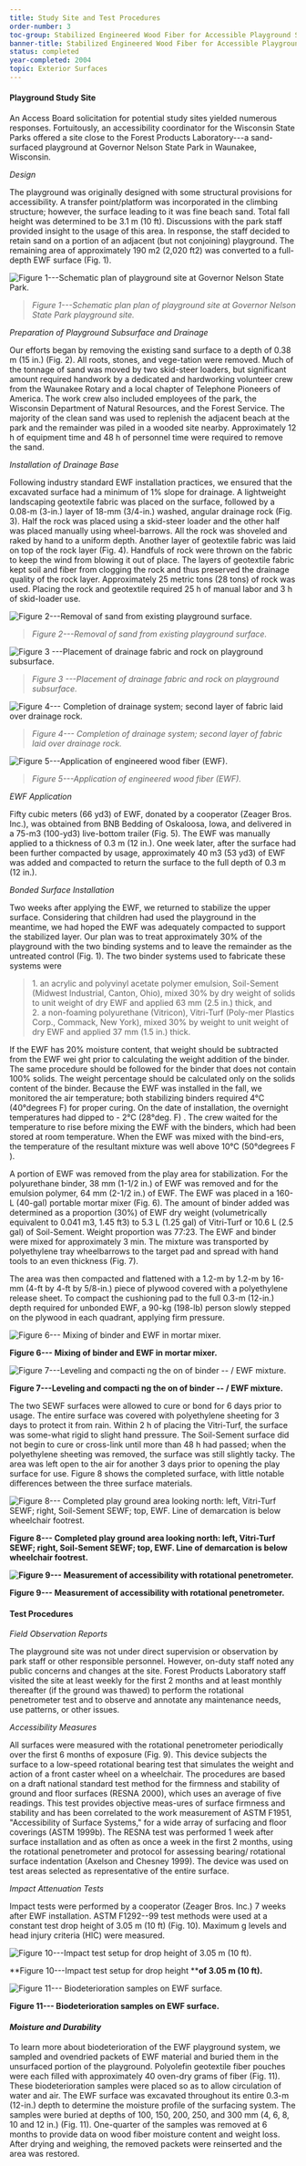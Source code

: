 ```yaml
---
title: Study Site and Test Procedures
order-number: 3
toc-group: Stabilized Engineered Wood Fiber for Accessible Playground Surfaces
banner-title: Stabilized Engineered Wood Fiber for Accessible Playground Surfaces
status: completed
year-completed: 2004
topic: Exterior Surfaces
---
```


#### Playground Study Site

An Access Board solicitation for potential study sites yielded numerous responses. Fortuitously, an accessibility coordinator for the Wisconsin State Parks offered a site close to the Forest Products Laboratory---a sand-surfaced playground at Governor Nelson State Park in Waunakee, Wisconsin.

*Design*

The playground was originally designed with some structural provisions for accessibility. A transfer point/platform was incorporated in the climbing structure; however, the surface leading to it was fine beach sand. Total fall height was determined to be 3.1 m (10 ft). Discussions with the park staff provided insight to the usage of this area. In response, the staff decided to retain sand on a portion of an adjacent (but not conjoining) playground. The remaining area of approximately 190 m2 (2,020 ft2) was converted to a full-depth EWF surface (Fig. 1).

![Figure 1---Schematic plan of playground site at Governor Nelson State Park.]({{site.baseurl}}/images/research/exterior-surfaces/engineered-wood-fiber/playground-surfaces-2004/report-surfaces_clip_image002_0001.jpg)

> *Figure 1---Schematic plan plan of playground site at Governor Nelson State Park playground site.*


*Preparation of Playground Subsurface and Drainage*

Our efforts began by removing the existing sand surface to a depth of 0.38 m (15 in.) (Fig. 2). All roots, stones, and vege-tation were removed. Much of the tonnage of sand was moved by two skid-steer loaders, but significant amount required handwork by a dedicated and hardworking volunteer crew from the Waunakee Rotary and a local chapter of Telephone Pioneers of America. The work crew also included employees of the park, the Wisconsin Department of Natural Resources, and the Forest Service. The majority of the clean sand was used to replenish the adjacent beach at the park and the remainder was piled in a wooded site nearby. Approximately 12 h of equipment time and 48 h of personnel time were required to remove the sand.

*Installation of Drainage Base*

Following industry standard EWF installation practices, we ensured that the excavated surface had a minimum of 1% slope for drainage. A lightweight landscaping geotextile fabric was placed on the surface, followed by a 0.08-m (3-in.) layer of 18-mm (3/4-in.) washed, angular drainage rock (Fig. 3). Half the rock was placed using a skid-steer loader and the other half was placed manually using wheel-barrows. All the rock was shoveled and raked by hand to a uniform depth. Another layer of geotextile fabric was laid on top of the rock layer (Fig. 4). Handfuls of rock were thrown on the fabric to keep the wind from blowing it out of place. The layers of geotextile fabric kept soil and fiber from clogging the rock and thus preserved the drainage quality of the rock layer. Approximately 25 metric tons (28 tons) of rock was used. Placing the rock and geotextile required 25 h of manual labor and 3 h of skid-loader use.

![Figure 2---Removal of sand from existing playground surface.]({{site.baseurl}}/images/research/exterior-surfaces/engineered-wood-fiber/playground-surfaces-2004/report-surfaces_clip_image002_0002.jpg)

> *Figure 2---Removal of sand from existing playground surface.*

![Figure 3 ---Placement of drainage fabric and rock on playground subsurface. ]({{site.baseurl}}/images/research/exterior-surfaces/engineered-wood-fiber/playground-surfaces-2004/report-surfaces_clip_image004_0001.jpg)

> *Figure 3 ---Placement of drainage fabric and rock on playground subsurface.*

![Figure 4--- Completion of drainage system; second layer of fabric laid over drainage rock. ]({{site.baseurl}}/images/research/exterior-surfaces/engineered-wood-fiber/playground-surfaces-2004/report-surfaces_clip_image002_0004.jpg)

> *Figure 4--- Completion of drainage system; second layer of fabric laid over drainage rock.*

![Figure 5---Application of engineered wood fiber (EWF). ]({{site.baseurl}}/images/research/exterior-surfaces/engineered-wood-fiber/playground-surfaces-2004/report-surfaces_clip_image004_0003.jpg)

> *Figure 5---Application of engineered wood fiber (EWF).*


*EWF Application*

Fifty cubic meters (66 yd3) of EWF, donated by a cooperator (Zeager Bros. Inc.), was obtained from BNB Bedding of Oskaloosa, Iowa, and delivered in a 75-m3 (100-yd3) live-bottom trailer (Fig. 5). The EWF was manually applied to a thickness of 0.3 m (12 in.). One week later, after the surface had been further compacted by usage, approximately 40 m3 (53 yd3) of EWF was added and compacted to return the surface to the full depth of 0.3 m (12 in.).

*Bonded Surface Installation*

Two weeks after applying the EWF, we returned to stabilize the upper surface. Considering that children had used the playground in the meantime, we had hoped the EWF was adequately compacted to support the stabilized layer. Our plan was to treat approximately 30% of the playground with the two binding systems and to leave the remainder as the untreated control (Fig. 1). The two binder systems used to fabricate these systems were

> 1\. an acrylic and polyvinyl acetate polymer emulsion, Soil-Sement (Midwest Industrial, Canton, Ohio), mixed 30% by dry weight of solids to unit weight of dry EWF and applied 63 mm (2.5 in.) thick, and\
> 2\. a non-foaming polyurethane (Vitricon), Vitri-Turf (Poly-mer Plastics Corp., Commack, New York), mixed 30% by weight to unit weight of dry EWF and applied 37 mm (1.5 in.) thick.

If the EWF has 20% moisture content, that weight should be subtracted from the EWF wei ght prior to calculating the weight addition of the binder. The same procedure should be followed for the binder that does not contain 100% solids. The weight percentage should be calculated only on the solids content of the binder. Because the EWF was installed in the fall, we monitored the air temperature; both stabilizing binders required 4°C (40°degrees F) for proper curing. On the date of installation, the overnight temperatures had dipped to - 2°C (28°deg. F) . The crew waited for the temperature to rise before mixing the EWF with the binders, which had been stored at room temperature. When the EWF was mixed with the bind-ers, the temperature of the resultant mixture was well above 10°C (50°degrees F ).

A portion of EWF was removed from the play area for stabilization. For the polyurethane binder, 38 mm (1-1/2 in.) of EWF was removed and for the emulsion polymer, 64 mm (2-1/2 in.) of EWF. The EWF was placed in a 160-L (40-gal) portable mortar mixer (Fig. 6). The amount of binder added was determined as a proportion (30%) of EWF dry weight (volumetrically equivalent to 0.041 m3, 1.45 ft3) to 5.3 L (1.25 gal) of Vitri-Turf or 10.6 L (2.5 gal) of Soil-Sement. Weight proportion was 77:23. The EWF and binder were mixed for approximately 3 min. The mixture was transported by polyethylene tray wheelbarrows to the target pad and spread with hand tools to an even thickness (Fig. 7).

The area was then compacted and flattened with a 1.2-m by 1.2-m by 16-mm (4-ft by 4-ft by 5/8-in.) piece of plywood covered with a polyethylene release sheet. To compact the cushioning pad to the full 0.3-m (12-in.) depth required for unbonded EWF, a 90-kg (198-lb) person slowly stepped on the plywood in each quadrant, applying firm pressure.

![Figure 6--- Mixing of binder and EWF in mortar mixer. ](https://www.access-board.gov/images/research/ewf/report-surfaces_clip_image002_0005.jpg)

**Figure 6--- Mixing of binder and EWF in mortar mixer.**

![Figure 7---Leveling and compacti ng the on of binder -- / EWF mixture. ](https://www.access-board.gov/images/research/ewf/report-surfaces_clip_image002_0006.jpg)

**Figure 7---Leveling and compacti ng the on of binder -- / EWF mixture.**

The two SEWF surfaces were allowed to cure or bond for 6 days prior to usage. The entire surface was covered with polyethylene sheeting for 3 days to protect it from rain. Within 2 h of placing the Vitri-Turf, the surface was some-what rigid to slight hand pressure. The Soil-Sement surface did not begin to cure or cross-link until more than 48 h had passed; when the polyethylene sheeting was removed, the surface was still slightly tacky. The area was left open to the air for another 3 days prior to opening the play surface for use. Figure 8 shows the completed surface, with little notable differences between the three surface materials.

![Figure 8--- Completed play ground area looking north: left, Vitri-Turf SEWF; right, Soil-Sement SEWF; top, EWF. Line of demarcation is below wheelchair footrest. ](https://www.access-board.gov/images/research/ewf/report-surfaces_clip_image002_0007.jpg)

**Figure 8--- Completed play ground area looking north: left, Vitri-Turf SEWF; right, Soil-Sement SEWF; top, EWF. Line of demarcation is below wheelchair footrest.**

**![Figure 9--- Measurement of accessibility with rotational penetrometer.](https://www.access-board.gov/images/research/ewf/report-surfaces_clip_image004_0004.jpg)**

**Figure 9--- Measurement of accessibility with rotational penetrometer.**

#### Test Procedures

*Field Observation Reports*

The playground site was not under direct supervision or observation by park staff or other responsible personnel. However, on-duty staff noted any public concerns and changes at the site. Forest Products Laboratory staff visited the site at least weekly for the first 2 months and at least monthly thereafter (if the ground was thawed) to perform the rotational penetrometer test and to observe and annotate any maintenance needs, use patterns, or other issues.

*Accessibility Measures*

All surfaces were measured with the rotational penetrometer periodically over the first 6 months of exposure (Fig. 9). This device subjects the surface to a low-speed rotational bearing test that simulates the weight and action of a front caster wheel on a wheelchair. The procedures are based on a draft national standard test method for the firmness and stability of ground and floor surfaces (RESNA 2000), which uses an average of five readings. This test provides objective meas-ures of surface firmness and stability and has been correlated to the work measurement of ASTM F1951, "Accessibility of Surface Systems," for a wide array of surfacing and floor coverings (ASTM 1999b). The RESNA test was performed 1 week after surface installation and as often as once a week in the first 2 months, using the rotational penetrometer and protocol for assessing bearing/ rotational surface indentation (Axelson and Chesney 1999). The device was used on test areas selected as representative of the entire surface.

*Impact Attenuation Tests*

Impact tests were performed by a cooperator (Zeager Bros. Inc.) 7 weeks after EWF installation. ASTM F1292--99 test methods were used at a constant test drop height of 3.05 m (10 ft) (Fig. 10). Maximum g levels and head injury criteria (HIC) were measured.

![Figure 10---Impact test setup for drop height of 3.05 m (10 ft). ](https://www.access-board.gov/images/research/ewf/report-surfaces_clip_image002_0008.jpg)

**Figure 10---Impact test setup for drop height ****of 3.05 m (10 ft).**

![Figure 11--- Biodeterioration samples on EWF surface. ](https://www.access-board.gov/images/research/ewf/report-surfaces_clip_image002_0009.jpg)

**Figure 11--- Biodeterioration samples on EWF surface.**

#### *Moisture and Durability*

To learn more about biodeterioration of the EWF playground system, we sampled and ovendried packets of EWF material and buried them in the unsurfaced portion of the playground. Polyolefin geotextile fiber pouches were each filled with approximately 40 oven-dry grams of fiber (Fig. 11). These biodeterioration samples were placed so as to allow circulation of water and air. The EWF surface was excavated throughout its entire 0.3-m (12-in.) depth to determine the moisture profile of the surfacing system. The samples were buried at depths of 100, 150, 200, 250, and 300 mm (4, 6, 8, 10 and 12 in.) (Fig. 11). One-quarter of the samples was removed at 6 months to provide data on wood fiber moisture content and weight loss. After drying and weighing, the removed packets were reinserted and the area was restored.
